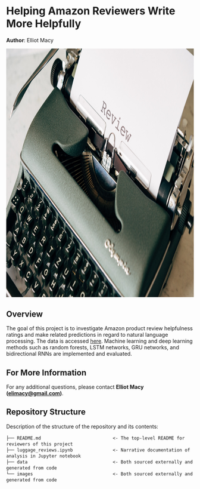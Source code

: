 # Helping Amazon Reviewers Write More Helpfully
**Author**: Elliot Macy

<p>
<img src="images/markus-winkler--fRAIQHKcc0-unsplash.jpg" width="999.75" height="666.5">
</p>

## Overview
The goal of this project is to investigate Amazon product review helpfulness ratings and make related predictions in regard to natural language processing. The data is accessed [here](https://s3.amazonaws.com/amazon-reviews-pds/tsv/index.txt). Machine learning and deep learning methods such as random forests, LSTM networks, GRU networks, and bidirectional RNNs are implemented and evaluated.

## For More Information
For any additional questions, please contact **Elliot Macy (elimacy@gmail.com)**.

## Repository Structure

Description of the structure of the repository and its contents:

```
├── README.md                           <- The top-level README for reviewers of this project
├── luggage_reviews.ipynb               <- Narrative documentation of analysis in Jupyter notebook
├── data                                <- Both sourced externally and generated from code
└── images                              <- Both sourced externally and generated from code

```
